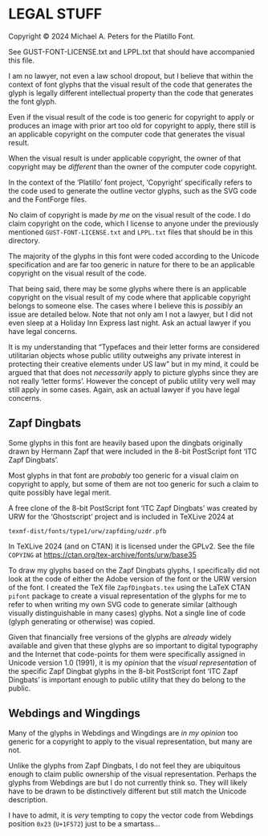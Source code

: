 LEGAL STUFF
===========

Copyright © 2024 Michael A. Peters for the Platillo Font.

See GUST-FONT-LICENSE.txt and LPPL.txt that should have accompanied this file.

I am no lawyer, not even a law school dropout, but I believe that within the
context of font glyphs that the visual result of the code that generates the
glyph is legally different intellectual property than the code that generates
the font glyph.

Even if the visual result of the code is too generic for copyright to apply or
produces an image with prior art too old for copyright to apply, there still is
an applicable copyright on the computer code that generates the visual result.

When the visual result is under applicable copyright, the owner of that
copyright may be *different* than the owner of the computer code copyright.

In the context of the ‘Platillo’ font project, ‘Copyright’ specifically refers
to the code used to generate the outline vector glyphs, such as the SVG code and
the FontForge files.

No claim of copyright is made *by me* on the visual result of the code. I do
claim copyright on the code, which I license to anyone under the previously
mentioned `GUST-FONT-LICENSE.txt` and `LPPL.txt` files that should be in this
directory.

The majority of the glyphs in this font were coded according to the Unicode
specification and are far too generic in nature for there to be an applicable
copyright on the visual result of the code.

That being said, there may be some glyphs where there is an applicable
copyright on the visual result of my code where that applicable copyright
belongs to someone else. The cases where I believe this is *possibly* an issue
are detailed below. Note that not only am I not a lawyer, but I did not even
sleep at a Holiday Inn Express last night. Ask an actual lawyer if you have
legal concerns.

It is my understanding that “Typefaces and their letter forms are considered
utilitarian objects whose public utility outweighs any private interest in
protecting their creative elements under US law” but in my mind, it could be
argued that that does not *necessarily* apply to picture glyphs since they are
not really ‘letter forms’. However the concept of public utility very well may
still apply in some cases. Again, ask an actual lawyer if you have legal
concerns.


Zapf Dingbats
-------------

Some glyphs in this font are heavily based upon the dingbats originally drawn by
Hermann Zapf that were included in the 8-bit PostScript font ‘ITC Zapf
Dingbats’.

Most glyphs in that font are *probably* too generic for a visual claim on
copyright to apply, but some of them are not too generic for such a claim to
quite possibly have legal merit.

A free clone of the 8-bit PostScript font ‘ITC Zapf Dingbats’ was created by URW
for the ‘Ghostscript’ project and is included in TeXLive 2024 at

    texmf-dist/fonts/type1/urw/zapfding/uzdr.pfb

In TeXLive 2024 (and on CTAN) it is licensed under the GPLv2. See the file
`COPYING` at https://ctan.org/tex-archive/fonts/urw/base35

To draw my glyphs based on the Zapf Dingbats glyphs, I specifically did not look
at the code of either the Adobe version of the font or the URW version of the
font. I created the TeX file `ZapfDingbats.tex` using the LaTeX CTAN `pifont`
package to create a visual representation of the glyphs for me to refer to when
writing my own SVG code to generate similar (although visually distinguishable
in many cases) glyphs. Not a single line of code (glyph generating or otherwise)
was copied.

Given that financially free versions of the glyphs are *already* widely
available and given that these glyphs are so important to digital typography and
the Internet that code-points for them were specifically assigned in Unicode
version 1.0 (1991), it is my *opinion* that the *visual representation* of the
specific Zapf Dingbat glyphs in the 8-bit PostScript font ‘ITC Zapf Dingbats’ is
important enough to public utility that they do belong to the public.


Webdings and Wingdings
----------------------

Many of the glyphs in Webdings and Wingdings are *in my opinion* too generic for
a copyright to apply to the visual representation, but many are not.

Unlike the glyphs from Zapf Dingbats, I do not feel they are ubiquitous enough
to claim public ownership of the visual representation. Perhaps the glyphs from
Webdings are but I do not currently think so. They will likely have to be drawn
to be distinctively different but still match the Unicode description.

I have to admit, it is *very* tempting to copy the vector code from Webdings
position `0x23` (`U+1F572`) just to be a smartass...

